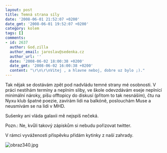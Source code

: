 ```yaml
---
layout: post
title: Temná strana síly
date: '2008-06-01 21:52:07 +0200'
date_gmt: '2008-06-01 19:52:07 +0200'
category: kolem
tags: []
comments:
- id: 2637
  author: God.zilla
  author_email: jaroslav@sedenka.cz
  author_url: ''
  date: '2008-06-02 18:00:38 +0200'
  date_gmt: '2008-06-02 16:00:38 +0200'
  content: "\r\n\r\nVitej , a hlavne neboj, dobre uz bylo ;)."
---
```

<p>Tak nějak se dostávám zpět pod nadvládu temné strany mé osobnosti. V práci nestíhám termíny a neplním sliby, ve škole odevzdávám eseje neplnící minimální nároky, píšu offtopicy do diskusí (přitom to tak nesnáším), čtu na Nyxu klub špatné poezie, zavírám lidi na balkóně, poslouchám Muse a neusmívám se na lidi v MHD.</p>
<p>Sušenky ani vláda galaxii mě nejspíš nečeká.</p>
<p>Pozn.: Ne, kvůli takový zápiskům si nebudu pořizovat twitter.</p>
<p>V rámci vyváženosti příspěvku přidám kytinky z naší zahrady.</p>
<p><img src='%base_url%/assets/wp-uploads/2008/06/obraz340.jpg' alt='obraz340.jpg' /></p>
